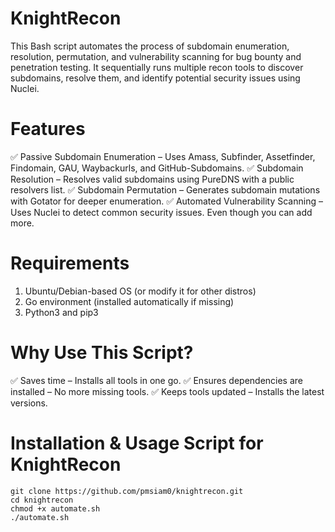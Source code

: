 # KnightRecon

This Bash script automates the process of subdomain enumeration, resolution, permutation, and vulnerability scanning for bug bounty and penetration testing. It sequentially runs multiple recon tools to discover subdomains, resolve them, and identify potential security issues using Nuclei.


# Features
✅ Passive Subdomain Enumeration – Uses Amass, Subfinder, Assetfinder, Findomain, GAU, Waybackurls, and GitHub-Subdomains.
✅ Subdomain Resolution – Resolves valid subdomains using PureDNS with a public resolvers list.
✅ Subdomain Permutation – Generates subdomain mutations with Gotator for deeper enumeration.
✅ Automated Vulnerability Scanning – Uses Nuclei to detect common security issues. Even though you can add more.

# Requirements
1. Ubuntu/Debian-based OS (or modify it for other distros)
2. Go environment (installed automatically if missing)
3. Python3 and pip3

# Why Use This Script?
✅ Saves time – Installs all tools in one go.
✅ Ensures dependencies are installed – No more missing tools.
✅ Keeps tools updated – Installs the latest versions.

# Installation & Usage Script for KnightRecon

```
git clone https://github.com/pmsiam0/knightrecon.git
cd knightrecon
chmod +x automate.sh
./automate.sh
```

